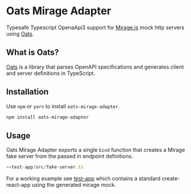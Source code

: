 # Oats Mirage Adapter

Typesafe Typescript OpenaApi3 support for [Mirage.js](https://github.com/miragejs/miragejs) mock http servers
using [Oats](https://github.com/smartlyio/oats).

## What is Oats?

[Oats](https://github.com/smartlyio/oats) is a library that parses OpenAPI specifications and 
generates client and server definitions in TypeScript.

## Installation

Use `npm` or `yarn` to install `oats-mirage-adapter`.

```bash
npm install oats-mirage-adapter
```

## Usage

Oats Mirage Adapter exports a single `bind` function that creates a Mirage fake server from the passed in endpoint definitions.


```ts
>>test-app/src/fake-server.ts
```

For a working example see [test-app](https://github.com/smartlyio/oats-mirage-adapter/tree/master/test-app) which contains a standard create-react-app using the generated mirage mock.
